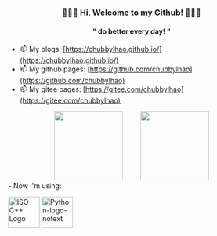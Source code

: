 <h3 align = "center"> 👋👋👋 Hi, Welcome to my Github! 👋👋👋 </h3>

<h4 align = "center"> " do better every day! " </h4>

- 📫 My blogs: [https://chubbylhao.github.io/](https://chubbylhao.github.io/)
- 📫 My github pages: [https://github.com/chubbylhao](https://github.com/chubbylhao)
- 📫 My gitee pages: [https://gitee.com/chubbylhao](https://gitee.com/chubbylhao)

<div align="center">
<span>  </span>
<img height="140px" src="https://github-readme-stats.vercel.app/api?username=chubbylhao&show_icons=true&theme=highcontrast&count_private=true" />
<span>  </span>
<img height="140px" src="https://github-readme-stats.vercel.app/api/top-langs/?username=chubbylhao&theme=highcontrast&layout=compact&langs_count=8" />
<span>  </span>
</div>
- Now I'm using:

<a title="Jeremy Kratz, Public domain, via Wikimedia Commons" href="https://commons.wikimedia.org/wiki/File:ISO_C%2B%2B_Logo.svg"><img width="64" alt="ISO C++ Logo" src="https://upload.wikimedia.org/wikipedia/commons/thumb/1/18/ISO_C%2B%2B_Logo.svg/64px-ISO_C%2B%2B_Logo.svg.png"></a>        <a title="www.python.org, GPL &lt;http://www.gnu.org/licenses/gpl.html&gt;, via Wikimedia Commons" href="https://commons.wikimedia.org/wiki/File:Python-logo-notext.svg"><img width="64" alt="Python-logo-notext" src="https://upload.wikimedia.org/wikipedia/commons/thumb/c/c3/Python-logo-notext.svg/64px-Python-logo-notext.svg.png"></a>        
